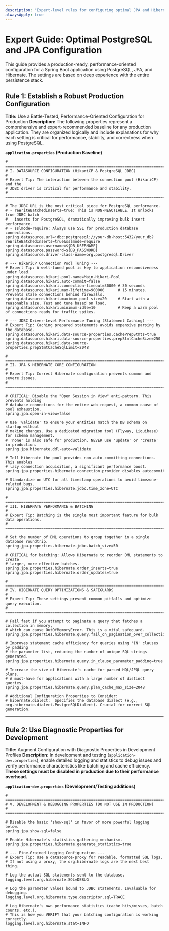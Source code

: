```yaml
---
description: "Expert-level rules for configuring optimal JPA and Hibernate settings for a PostgreSQL database in Spring Boot."
alwaysApply: true
---
```

# Expert Guide: Optimal PostgreSQL and JPA Configuration

This guide provides a production-ready, performance-oriented configuration for a Spring Boot application using PostgreSQL, JPA, and Hibernate. The settings are based on deep experience with the entire persistence stack.

## Rule 1: Establish a Robust Production Configuration
**Title:** Use a Battle-Tested, Performance-Oriented Configuration for Production
**Description:** The following properties represent a comprehensive and expert-recommended baseline for any production application. They are organized logically and include explanations for why each setting is critical for performance, stability, and correctness when using PostgreSQL.

**`application.properties` (Production Baseline)**
```properties
# ===================================================================================
# I. DATASOURCE CONFIGURATION (HikariCP & PostgreSQL JDBC)
#
# Expert Tip: The interaction between the connection pool (HikariCP) and the
# JDBC driver is critical for performance and stability.
# ===================================================================================

# The JDBC URL is the most critical piece for PostgreSQL performance.
# - reWriteBatchedInserts=true: This is NON-NEGOTIABLE. It unlocks true JDBC batch
#   inserts for PostgreSQL, dramatically improving bulk insert performance.
# - sslmode=require: Always use SSL for production database connections.
spring.datasource.url=jdbc:postgresql://your-db-host:5432/your_db?reWriteBatchedInserts=true&sslmode=require
spring.datasource.username=${DB_USERNAME}
spring.datasource.password=${DB_PASSWORD}
spring.datasource.driver-class-name=org.postgresql.Driver

# --- HikariCP Connection Pool Tuning ---
# Expert Tip: A well-tuned pool is key to application responsiveness under load.
spring.datasource.hikari.pool-name=Main-Hikari-Pool
spring.datasource.hikari.auto-commit=false
spring.datasource.hikari.connection-timeout=30000 # 30 seconds
spring.datasource.hikari.max-lifetime=900000      # 15 minutes. Prevents stale connections behind firewalls.
spring.datasource.hikari.maximum-pool-size=20     # Start with a reasonable size. Test and tune based on load.
spring.datasource.hikari.minimum-idle=10          # Keep a warm pool of connections ready for traffic spikes.

# --- JDBC Driver-Level Performance Tuning (Statement Caching) ---
# Expert Tip: Caching prepared statements avoids expensive parsing by the database.
spring.datasource.hikari.data-source-properties.cachePrepStmts=true
spring.datasource.hikari.data-source-properties.prepStmtCacheSize=250
spring.datasource.hikari.data-source-properties.prepStmtCacheSqlLimit=2048

# ===================================================================================
# II. JPA & HIBERNATE CORE CONFIGURATION
#
# Expert Tip: Correct Hibernate configuration prevents common and severe issues.
# ===================================================================================

# CRITICAL: Disable the "Open Session in View" anti-pattern. This prevents holding
# database connections for the entire web request, a common cause of pool exhaustion.
spring.jpa.open-in-view=false

# Use 'validate' to ensure your entities match the DB schema on startup without
# making changes. Use a dedicated migration tool (Flyway, Liquibase) for schema management.
# 'none' is also safe for production. NEVER use 'update' or 'create' in production.
spring.jpa.hibernate.ddl-auto=validate

# Tell Hibernate the pool provides non-auto-committing connections. This enables
# lazy connection acquisition, a significant performance boost.
spring.jpa.properties.hibernate.connection.provider_disables_autocommit=true

# Standardize on UTC for all timestamp operations to avoid timezone-related bugs.
spring.jpa.properties.hibernate.jdbc.time_zone=UTC

# ===================================================================================
# III. HIBERNATE PERFORMANCE & BATCHING
#
# Expert Tip: Batching is the single most important feature for bulk data operations.
# ===================================================================================

# Set the number of DML operations to group together in a single database roundtrip.
spring.jpa.properties.hibernate.jdbc.batch_size=50

# CRITICAL for batching: Allows Hibernate to reorder DML statements to create
# larger, more effective batches.
spring.jpa.properties.hibernate.order_inserts=true
spring.jpa.properties.hibernate.order_updates=true

# ===================================================================================
# IV. HIBERNATE QUERY OPTIMIZATIONS & SAFEGUARDS
#
# Expert Tip: These settings prevent common pitfalls and optimize query execution.
# ===================================================================================

# Fail fast if you attempt to paginate a query that fetches a collection in memory,
# which can cause OutOfMemoryError. This is a vital safeguard.
spring.jpa.properties.hibernate.query.fail_on_pagination_over_collection_fetch=true

# Improves statement cache efficiency for queries using 'IN' clauses by padding
# the parameter list, reducing the number of unique SQL strings generated.
spring.jpa.properties.hibernate.query.in_clause_parameter_padding=true

# Increase the size of Hibernate's cache for parsed HQL/JPQL query plans.
# A must-have for applications with a large number of distinct queries.
spring.jpa.properties.hibernate.query.plan_cache_max_size=2048

# Additional Configuration Properties to Consider:
# hibernate.dialect:  Specifies the database dialect (e.g., org.hibernate.dialect.PostgreSQLDialect). Crucial for correct SQL generation.
```

---

## Rule 2: Use Diagnostic Properties for Development
**Title:** Augment Configuration with Diagnostic Properties in Development Profiles
**Description:** In development and testing (`application-dev.properties`), enable detailed logging and statistics to debug issues and verify performance characteristics like batching and cache efficiency. **These settings must be disabled in production due to their performance overhead.**

**`application-dev.properties` (Development/Testing additions)**
```properties
# ===================================================================================
# V. DEVELOPMENT & DEBUGGING PROPERTIES (DO NOT USE IN PRODUCTION)
# ===================================================================================

# Disable the basic 'show-sql' in favor of more powerful logging below.
spring.jpa.show-sql=false

# Enable Hibernate's statistics-gathering mechanism.
spring.jpa.properties.hibernate.generate_statistics=true

# --- Fine-Grained Logging Configuration ---
# Expert Tip: Use a datasource-proxy for readable, formatted SQL logs.
# If not using a proxy, the org.hibernate logs are the next best thing.

# Log the actual SQL statements sent to the database.
logging.level.org.hibernate.SQL=DEBUG

# Log the parameter values bound to JDBC statements. Invaluable for debugging.
logging.level.org.hibernate.type.descriptor.sql=TRACE

# Log Hibernate's own performance statistics (cache hits/misses, batch counts, etc.).
# This is how you VERIFY that your batching configuration is working correctly.
logging.level.org.hibernate.stat=INFO
```

